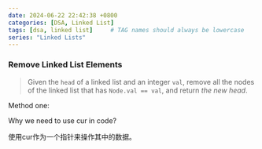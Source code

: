 ```yaml
---
date: 2024-06-22 22:42:38 +0800
categories: [DSA, Linked List]
tags: [dsa, linked list]     # TAG names should always be lowercase
series: "Linked Lists"
---
```


### Remove Linked List Elements

> Given the `head` of a linked list and an integer `val`, remove all the nodes of the linked list that has `Node.val == val`, and return *the new head*.

Method one:

Why we need to use cur in code?

使用cur作为一个指针来操作其中的数据。
